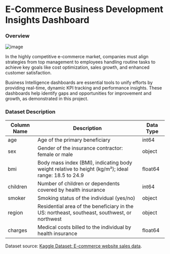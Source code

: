 # E-Commerce Business Development Insights Dashboard
### Overview
![image](https://github.com/user-attachments/assets/f2ff912a-ce8c-4abb-b6d9-430ed2f14cf8)


In the highly competitive e-commerce market, companies must align strategies from top management to employees handling routine tasks to achieve key goals like cost optimization, sales growth, and enhanced customer satisfaction.

Business Intelligence dashboards are essential tools to unify efforts by providing real-time, dynamic KPI tracking and performance insights. These dashboards help identify gaps and opportunities for improvement and growth, as demonstrated in this project.

### Dataset Description

| Column Name | Description | Data Type |
|-------------|-------------|-----------|
| age         | Age of the primary beneficiary | int64 |
| sex         | Gender of the insurance contractor: female or male | object |
| bmi         | Body mass index (BMI), indicating body weight relative to height (kg/m²); ideal range: 18.5 to 24.9 | float64 |
| children    | Number of children or dependents covered by health insurance | int64 |
| smoker      | Smoking status of the individual (yes/no) | object |
| region      | Residential area of the beneficiary in the US: northeast, southeast, southwest, or northwest | object |
| charges     | Medical costs billed to the individual by health insurance | float64 |

Dataset source: [Kaggle Dataset: E-commerce website sales data](https://www.kaggle.com/datasets/sivm205/e-commerce-website-sales-data).
